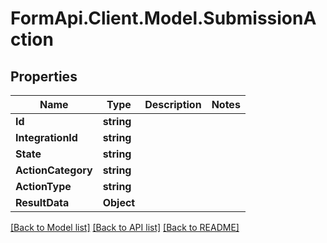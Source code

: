 # FormApi.Client.Model.SubmissionAction
## Properties

Name | Type | Description | Notes
------------ | ------------- | ------------- | -------------
**Id** | **string** |  | 
**IntegrationId** | **string** |  | 
**State** | **string** |  | 
**ActionCategory** | **string** |  | 
**ActionType** | **string** |  | 
**ResultData** | **Object** |  | 

[[Back to Model list]](../README.md#documentation-for-models) [[Back to API list]](../README.md#documentation-for-api-endpoints) [[Back to README]](../README.md)

